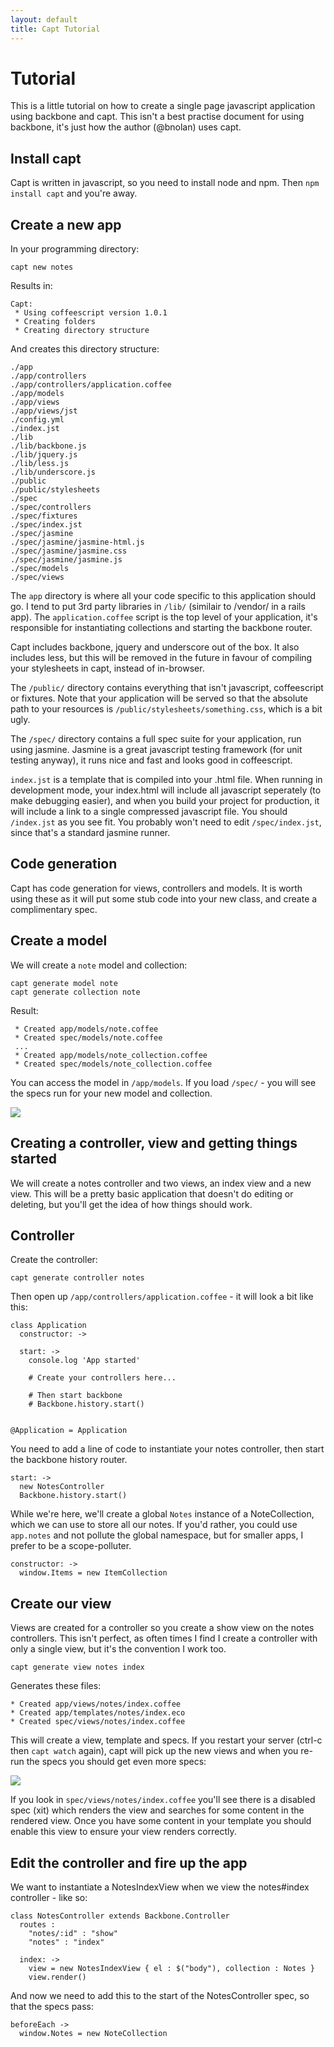 ```yaml
---
layout: default
title: Capt Tutorial
---
```


# Tutorial

This is a little tutorial on how to create a single page javascript application using backbone and capt. This isn't a best practise document for using backbone, it's just how the author (@bnolan) uses capt.

## Install capt

Capt is written in javascript, so you need to install node and npm. Then `npm install capt` and you're away.

## Create a new app

In your programming directory:

    capt new notes

Results in:
    
    Capt:
     * Using coffeescript version 1.0.1
     * Creating folders
     * Creating directory structure

And creates this directory structure:

    ./app
    ./app/controllers
    ./app/controllers/application.coffee
    ./app/models
    ./app/views
    ./app/views/jst
    ./config.yml
    ./index.jst
    ./lib
    ./lib/backbone.js
    ./lib/jquery.js
    ./lib/less.js
    ./lib/underscore.js
    ./public
    ./public/stylesheets
    ./spec
    ./spec/controllers
    ./spec/fixtures
    ./spec/index.jst
    ./spec/jasmine
    ./spec/jasmine/jasmine-html.js
    ./spec/jasmine/jasmine.css
    ./spec/jasmine/jasmine.js
    ./spec/models
    ./spec/views

The `app` directory is where all your code specific to this application should go. I tend to put 3rd party libraries in `/lib/` (similair to /vendor/ in a rails app). The `application.coffee` script is the top level of your application, it's responsible for instantiating collections and starting the backbone router.

Capt includes backbone, jquery and underscore out of the box. It also includes less, but this will be removed in the future in favour of compiling your stylesheets in capt, instead of in-browser.

The `/public/` directory contains everything that isn't javascript, coffeescript or fixtures. Note that your application will be served so that the absolute path to your resources is `/public/stylesheets/something.css`, which is a bit ugly.

The `/spec/` directory contains a full spec suite for your application, run using jasmine. Jasmine is a great javascript testing framework (for unit testing anyway), it runs nice and fast and looks good in coffeescript.

`index.jst` is a template that is compiled into your .html file. When running in development mode, your index.html will include all javascript seperately (to make debugging easier), and when you build your project for production, it will include a link to a single compressed javascript file. You should `/index.jst` as you see fit. You probably won't need to edit `/spec/index.jst`, since that's a standard jasmine runner.

## Code generation

Capt has code generation for views, controllers and models. It is worth using these as it will put some stub code into your new class, and create a complimentary spec.

## Create a model

We will create a `note` model and collection:

    capt generate model note
    capt generate collection note

Result:

     * Created app/models/note.coffee
     * Created spec/models/note.coffee
     ...
     * Created app/models/note_collection.coffee
     * Created spec/models/note_collection.coffee

You can access the model in `/app/models`. If you load `/spec/` - you will see the specs run for your new model and collection.

<img src="images/capt-specs.png" />

## Creating a controller, view and getting things started

We will create a notes controller and two views, an index view and a new view. This will be a pretty basic application that doesn't do editing or deleting, but you'll get the idea of how things should work.

## Controller

Create the controller:

    capt generate controller notes
    
Then open up `/app/controllers/application.coffee` - it will look a bit like this:

    class Application
      constructor: ->
    
      start: ->
        console.log 'App started'

        # Create your controllers here...
    
        # Then start backbone
        # Backbone.history.start()
    

    @Application = Application

You need to add a line of code to instantiate your notes controller, then start the backbone history router.

    start: ->
      new NotesController
      Backbone.history.start()

While we're here, we'll create a global `Notes` instance of a NoteCollection, which we can use to store all our notes. If you'd rather, you could use `app.notes` and not pollute the global namespace, but for smaller apps, I prefer to be a scope-polluter.

    constructor: ->
      window.Items = new ItemCollection
      
## Create our view

Views are created for a controller so you create a show view on the notes controllers. This isn't perfect, as often times I find I create a controller with only a single view, but it's the convention I work too.

    capt generate view notes index

Generates these files:

    * Created app/views/notes/index.coffee
    * Created app/templates/notes/index.eco
    * Created spec/views/notes/index.coffee
    
This will create a view, template and specs. If you restart your server (ctrl-c then `capt watch` again), capt will pick up the new views and when you re-run the specs you should get even more specs:

<img src="images/moar-specs.png" />

If you look in `spec/views/notes/index.coffee` you'll see there is a disabled spec (xit) which renders the view and searches for some content in the rendered view. Once you have some content in your template you should enable this view to ensure your view renders correctly.

## Edit the controller and fire up the app

We want to instantiate a NotesIndexView when we view the notes#index controller - like so:

    class NotesController extends Backbone.Controller
      routes :
        "notes/:id" : "show"
        "notes" : "index"

      index: ->
        view = new NotesIndexView { el : $("body"), collection : Notes }
        view.render()


And now we need to add this to the start of the NotesController spec, so that the specs pass:

    beforeEach ->
      window.Notes = new NoteCollection
  
